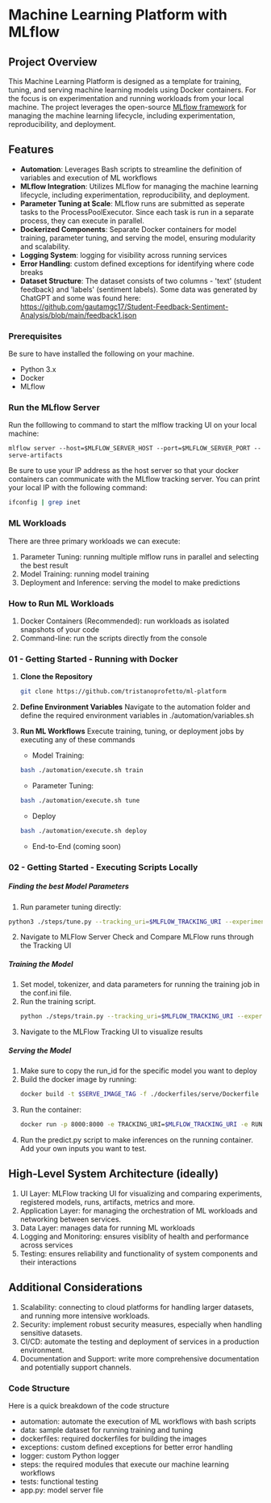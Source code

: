 # Machine Learning Platform with MLflow

## Project Overview
This Machine Learning Platform is designed as a template for training, tuning, and serving machine learning models using Docker containers. For the focus is on experimentation and running workloads from your local machine. The project leverages the open-source [MLflow framework](https://mlflow.org/docs/latest/index.html) for managing the machine learning lifecycle, including experimentation, reproducibility, and deployment.

## Features
- **Automation**: Leverages Bash scripts to streamline the definition of variables and execution of ML workflows
- **MLflow Integration**: Utilizes MLflow for managing the machine learning lifecycle, including experimentation, reproducibility, and deployment.
- **Parameter Tuning at Scale**: MLflow runs are submitted as seperate tasks to the ProcessPoolExecutor. Since each task is run in a separate process, they can execute in parallel.
- **Dockerized Components**: Separate Docker containers for model training, parameter tuning, and serving the model, ensuring modularity and scalability.
- **Logging System**: logging for visibility across running services
- **Error Handling**: custom defined exceptions for identifying where code breaks
- **Dataset Structure**: The dataset consists of two columns - 'text' (student feedback) and 'labels' (sentiment labels). Some data was generated by ChatGPT and some was found here: https://github.com/gautamgc17/Student-Feedback-Sentiment-Analysis/blob/main/feedback1.json


### Prerequisites
Be sure to have installed the following on your machine.
- Python 3.x
- Docker
- MLflow

### Run the MLflow Server
Run the folllowing to command to start the mlflow tracking UI on your local machine:
```
mlflow server --host=$MLFLOW_SERVER_HOST --port=$MLFLOW_SERVER_PORT --serve-artifacts
```
Be sure to use your IP address as the host server so that your docker containers can communicate with the MLflow tracking server. You can print your local IP with the following command:
```sh
ifconfig | grep inet
```

### ML Workloads
There are three primary workloads we can execute:
1. Parameter Tuning: running multiple mlflow runs in parallel and selecting the best result
2. Model Training: running model training
3. Deployment and Inference: serving the model to make predictions

### How to Run ML Workloads
1. Docker Containers (Recommended): run workloads as isolated snapshots of your code
2. Command-line: run the scripts directly from the console

### 01 - Getting Started - Running with Docker
1. **Clone the Repository**
   ```sh
   git clone https://github.com/tristanoprofetto/ml-platform
   ```

2. **Define Environment Variables**
   Navigate to the automation folder and define the required environment variables in ./automation/variables.sh


3. **Run ML Workflows**
   Execute training, tuning, or deployment jobs by executing any of these commands
   * Model Training:
   ```sh
   bash ./automation/execute.sh train
   ```
   * Parameter Tuning:
   ```sh
   bash ./automation/execute.sh tune
   ```
   * Deploy
   ```sh
   bash ./automation/execute.sh deploy
   ```
   * End-to-End (coming soon)

### 02 - Getting Started - Executing Scripts Locally
##### Finding the best Model Parameters
1. Run parameter tuning directly:
```sh
python3 ./steps/tune.py --tracking_uri=$MLFLOW_TRACKING_URI --experiment_name=$MLFLOW_EXPERIMENT_NAME --run_name=$MLFLOW_RUN_NAME
```
2. Navigate to MLFlow Server Check and Compare MLFlow runs through the Tracking UI

##### Training the Model
1. Set model, tokenizer, and data parameters for running the training job in the conf.ini file.
2. Run the training script.
   ```sh
   python ./steps/train.py --tracking_uri=$MLFLOW_TRACKING_URI --experiment_name=$MLFLOW_EXPERIMENT_NAME --run_name=$MLFLOW_RUN_NAME
   ```
3. Navigate to the MLFlow Tracking UI to visualize results

##### Serving the Model
1. Make sure to copy the run_id for the specific model you want to deploy
2. Build the docker image by running:
   ```sh
   docker build -t $SERVE_IMAGE_TAG -f ./dockerfiles/serve/Dockerfile .
   ```
3. Run the container:
   ```sh
   docker run -p 8000:8000 -e TRACKING_URI=$MLFLOW_TRACKING_URI -e RUN_ID=$SERVE_RUN_ID $SERVE_IMAGE_TAG
   ```
4. Run the predict.py script to make inferences on the running container. Add your own inputs you want to test.

## High-Level System Architecture (ideally)
1. UI Layer: MLFlow tracking UI for visualizing and comparing experiments, registered models, runs, artifacts, metrics and more.
2. Application Layer: for managing the orchestration of ML workloads and networking between services.
3. Data Layer: manages data for running ML workloads
4. Logging and Monitoring: ensures visiblity of health and performance across services
5. Testing: ensures reliability and functionality of system components and their interactions

## Additional Considerations
1. Scalability: connecting to cloud platforms for handling larger datasets, and running more intensive workloads.
2. Security: implement robust security measures, especially when handling sensitive datasets.
3. CI/CD: automate the testing and deployment of services in a production environment.
4. Documentation and Support: write more comprehensive documentation and potentially support channels.

### Code Structure
Here is a quick breakdown of the code structure
* automation: automate the execution of ML workflows with bash scripts
* data: sample dataset for running training and tuning
* dockerfiles: required dockerfiles for building the images
* exceptions: custom defined exceptions for better error handling
* logger: custom Python logger
* steps: the required modules that execute our machine learning workflows
* tests: functional testing
* app.py: model server file

